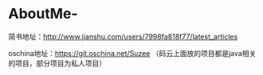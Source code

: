 # AboutMe-
简书地址：http://www.jianshu.com/users/7998fa818f77/latest_articles

oschina地址：https://git.oschina.net/Suzee （码云上面放的项目都是java相关的项目，部分项目为私人项目）




